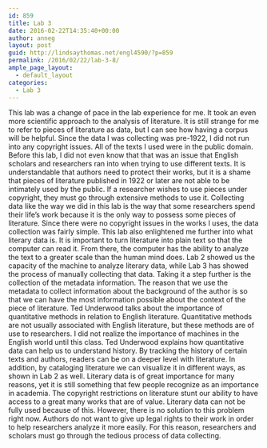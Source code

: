 ```yaml
---
id: 859
title: Lab 3
date: 2016-02-22T14:35:40+00:00
author: anneg
layout: post
guid: http://lindsaythomas.net/engl4590/?p=859
permalink: /2016/02/22/lab-3-8/
ample_page_layout:
  - default_layout
categories:
  - Lab 3
---
```

This lab was a change of pace in the lab experience for me. It took an even more scientific approach to the analysis of literature. It is still strange for me to refer to pieces of literature as data, but I can see how having a corpus will be helpful. Since the data I was collecting was pre-1922, I did not run into any copyright issues. All of the texts I used were in the public domain. Before this lab, I did not even know that that was an issue that English scholars and researchers ran into when trying to use different texts. It is understandable that authors need to protect their works, but it is a shame that pieces of literature published in 1922 or later are not able to be intimately used by the public. If a researcher wishes to use pieces under copyright, they must go through extensive methods to use it. Collecting data like the way we did in this lab is the way that some researchers spend their life’s work because it is the only way to possess some pieces of literature. Since there were no copyright issues in the works I uses, the data collection was fairly simple. This lab also enlightened me further into what literary data is. It is important to turn literature into plain text so that the computer can read it. From there, the computer has the ability to analyze the text to a greater scale than the human mind does. Lab 2 showed us the capacity of the machine to analyze literary data, while Lab 3 has showed the process of manually collecting that data. Taking it a step further is the collection of the metadata information. The reason that we use the metadata to collect information about the background of the author is so that we can have the most information possible about the context of the piece of literature. Ted Underwood talks about the importance of quantitative methods in relation to English literature. Quantitative methods are not usually associated with English literature, but these methods are of use to researchers. I did not realize the importance of machines in the English world until this class. Ted Underwood explains how quantitative data can help us to understand history. By tracking the history of certain texts and authors, readers can be on a deeper level with literature. In addition, by cataloging literature we can visualize it in different ways, as shown in Lab 2 as well. Literary data is of great importance for many reasons, yet it is still something that few people recognize as an importance in academia. The copyright restrictions on literature stunt our ability to have access to a great many works that are of value. Literary data can not be fully used because of this. However, there is no solution to this problem right now. Authors do not want to give up legal rights to their work in order to help researchers analyze it more easily. For this reason, researchers and scholars must go through the tedious process of data collecting.